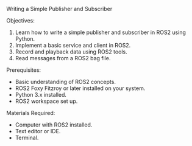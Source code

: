 Writing a Simple Publisher and Subscriber

 Objectives:
1. Learn how to write a simple publisher and subscriber in ROS2 using Python.
2. Implement a basic service and client in ROS2.
3. Record and playback data using ROS2 tools.
4. Read messages from a ROS2 bag file.

 Prerequisites:
- Basic understanding of ROS2 concepts.
- ROS2 Foxy Fitzroy or later installed on your system.
- Python 3.x installed.
- ROS2 workspace set up.

 Materials Required:
- Computer with ROS2 installed.
- Text editor or IDE.
- Terminal.
